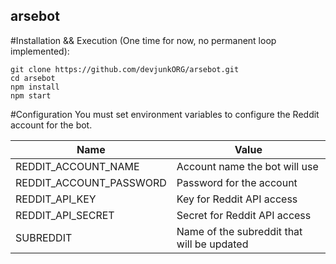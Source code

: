## arsebot

#Installation && Execution (One time for now, no permanent loop implemented):
```
git clone https://github.com/devjunkORG/arsebot.git
cd arsebot
npm install
npm start
```

#Configuration
You must set environment variables to configure the Reddit account for the bot.

|Name |Value|
|-----|-----|
|REDDIT_ACCOUNT_NAME| Account name the bot will use |
|REDDIT_ACCOUNT_PASSWORD| Password for the account |
|REDDIT_API_KEY| Key for Reddit API access |
|REDDIT_API_SECRET| Secret for Reddit API access |
|SUBREDDIT| Name of the subreddit that will be updated |
